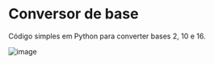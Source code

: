 # Conversor de base

Código simples em Python para converter bases 2, 10 e 16.

![image](https://user-images.githubusercontent.com/25599308/184529252-526b1af9-6366-49b3-980d-0502c3563494.png)
